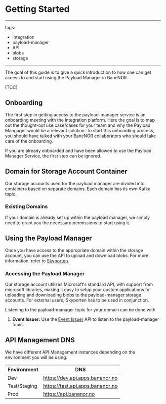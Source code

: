 # Getting Started

---
tags:

- integration
- payload-manager
- API
- blobs
- storage

---

The goal of this guide is to give a quick introduction to how one can get access to and start using the Payload Manager in BaneNOR.

[TOC]

## Onboarding

The first step in getting access to the payload-manager service is an onboarding meeting with the integration platform.
Here the goal is to map out the thought-out use case/cases for your team and why the Payload Mangager would be a relevant solution.
To start this onboarding process, you should have talked with your BaneNOR collaborators who should take care of the onboarding.

If you are already onboarded and have been allowed to use the Payload Manager Service, the first step can be ignored.

## Domain for Storage Account Container

Our storage accounts used for the payload manager are divided into containers based on separate domains. Each domain has its own Kafka topic.

### Existing Domains

If your domain is already set up within the payload manager, we simply need to grant you the necessary permissions to start using it.

## Using the Payload Manager

Once you have access to the appropriate domain within the storage account, you can use the API to upload and download blobs.
For more information, refer to [Skyporten](Skyporten.md).

### Accessing the Payload Manager

Our storage account utilizes Microsoft's standard API, with support from microsoft libraries,
making it easy to setup your custom applications for uploading and downloading blobs to the payload-manager storage accounts.
For external users, Skyporten has to be used in conjunction.

Listening to the payload-manager topic for your domain can be done with

1. **Event Issuer:** Use the [Event Issuer](../../Event-Issuer/) API to listen to the payload-manager topic.

## API Management DNS

We have different API Management instances depending on the environment you will be using.

| Environment    | DNS |
| -------- | ------- |
| Dev  | <https://dev.api.apps.banenor.no>     |
| Test/Staging | <https://test.api.apps.banenor.no>    |
| Prod    | <https://api.banenor.no>   |

  <!-- <div class="next-step-card-container">
    <div class="next-step-card">
        <h3>Next Step: Get familiar with Payload Manager</h3>
        <p><a href="/integration/Integration-platform/Payload-Manager/Getting-Started/API-and-Access-Control/">&#8594; Journey: Payload Manager security.</a></p>
        <p><a href="/integration/Integration-platform/Payload-Manager/User-Guides/How-to-Upload-and-Download-files/">&#8594; How to upload files.</a></p>
    </div>
</div> -->
